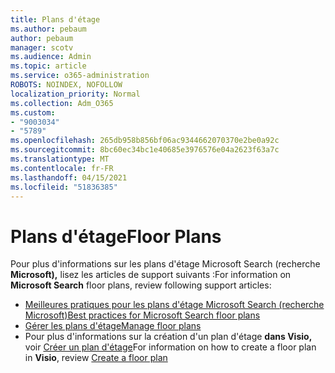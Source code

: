 ```yaml
---
title: Plans d'étage
ms.author: pebaum
author: pebaum
manager: scotv
ms.audience: Admin
ms.topic: article
ms.service: o365-administration
ROBOTS: NOINDEX, NOFOLLOW
localization_priority: Normal
ms.collection: Adm_O365
ms.custom:
- "9003034"
- "5789"
ms.openlocfilehash: 265db958b856bf06ac9344662070370e2be0a92c
ms.sourcegitcommit: 8bc60ec34bc1e40685e3976576e04a2623f63a7c
ms.translationtype: MT
ms.contentlocale: fr-FR
ms.lasthandoff: 04/15/2021
ms.locfileid: "51836385"
---
```

# <a name="floor-plans"></a><span data-ttu-id="954dd-102">Plans d'étage</span><span class="sxs-lookup"><span data-stu-id="954dd-102">Floor Plans</span></span>

<span data-ttu-id="954dd-103">Pour plus d'informations sur les plans d'étage Microsoft Search (recherche **Microsoft),**  lisez les articles de support suivants :</span><span class="sxs-lookup"><span data-stu-id="954dd-103">For information on **Microsoft Search**  floor plans, review following support articles:</span></span>
- [<span data-ttu-id="954dd-104">Meilleures pratiques pour les plans d'étage Microsoft Search (recherche Microsoft)</span><span class="sxs-lookup"><span data-stu-id="954dd-104">Best practices for Microsoft Search floor plans</span></span>](https://docs.microsoft.com/microsoftsearch/floorplans-bestpractices)  
- [<span data-ttu-id="954dd-105">Gérer les plans d'étage</span><span class="sxs-lookup"><span data-stu-id="954dd-105">Manage floor plans</span></span>](https://docs.microsoft.com/microsoftsearch/manage-floorplans)  
- <span data-ttu-id="954dd-106">Pour plus d'informations sur la création d'un plan d'étage  **dans Visio,** voir [Créer un plan d'étage](https://support.office.com/article/create-a-floor-plan-ec17da08-64aa-4ead-9b9b-35e821645791)</span><span class="sxs-lookup"><span data-stu-id="954dd-106">For information on how to create a floor plan in  **Visio**, review [Create a floor plan](https://support.office.com/article/create-a-floor-plan-ec17da08-64aa-4ead-9b9b-35e821645791)</span></span>